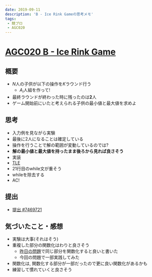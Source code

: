 ```yaml
---
date: 2019-09-11
description: 'B - Ice Rink Gameの思考メモ'
tags:
 - 競プロ
 - AGC020
---
```


# [AGC020 B - Ice Rink Game](https://atcoder.jp/contests/agc020/tasks/agc020_b)
## 概要
 - $N$人の子供が以下の操作を$K$ラウンド行う
   - $A_i$人組を作って!
 - 最終ラウンドが終わった時に残ったのは**2**人
 - ゲーム開始前にいたと考えられる子供の最小値と最大値を求めよ

## 思考
 - 入力例を見ながら実験
 - 最後に2人になることは確定している
 - 操作を行うことで解の範囲が変動しているのでは?
 - **解の最小値と最大値を持ったまま後ろから見れば良さそう**
 - 実装
 - [TLE](https://atcoder.jp/contests/agc020/submissions/7469695)
 - 21行目のwhile文が重そう
 - whileを除去する
 - AC!

## 提出
 - [提出 #7469721](https://atcoder.jp/contests/agc020/submissions/7469721)

## 気づいたこと・感想
 - 実験は大事(それはそう)
 - 重複した部分の関数化はわりと良さそう
   - [昨日の問題](./20190911_abc121d.md)で同じ部分を関数化すると良いと書いた
   - 今回の問題で一部実践してみた
 - 関数化は, 関数化する部分が一部だったので更に良い関数化があるかも
 - 練習して慣れていくと良さそう
